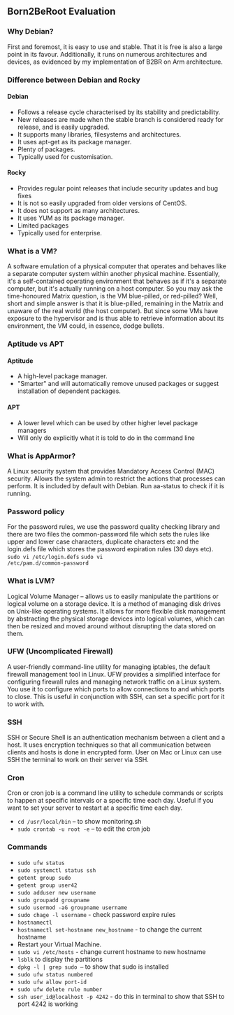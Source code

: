 ## Born2BeRoot Evaluation

### Why Debian?
First and foremost, it is easy to use and stable. That it is free is also a large point in its favour. Additionally, it runs on numerous architectures and devices, as evidenced by my implementation of B2BR on Arm architecture. 

### Difference between Debian and Rocky
#### Debian
- Follows a release cycle characterised by its stability and predictability.
- New releases are made when the stable branch is considered ready for release, and is easily upgraded.
- It supports many libraries, filesystems and architectures.
- It uses apt-get as its package manager.
- Plenty of packages. 
- Typically used for customisation. 
#### Rocky
- Provides regular point releases that include security updates and bug fixes
- It is not so easily upgraded from older versions of CentOS.
- It does not support as many architectures.
- It uses YUM as its package manager.
- Limited packages
- Typically used for enterprise.

### What is a VM?
A software emulation of a physical computer that operates and behaves like a separate computer system within another physical machine. Essentially, it's a self-contained operating environment that behaves as if it's a separate computer, but it's actually running on a host computer. So you may ask the time-honoured Matrix question, is the VM blue-pilled, or red-pilled? Well, short and simple answer is that it is blue-pilled, remaining in the Matrix and unaware of the real world (the host computer). But since some VMs have exposure to the hypervisor and is thus able to retrieve information about its environment, the VM could, in essence, dodge bullets.

### Aptitude vs APT
#### Aptitude
- A high-level package manager.
- "Smarter" and will automatically remove unused packages or suggest installation of dependent packages.
#### APT 
- A lower level which can be used by other higher level package managers
- Will only do explicitly what it is told to do in the command line

### What is AppArmor?
A Linux security system that provides Mandatory Access Control (MAC) security. Allows the system admin to restrict the actions that processes can perform. It is included by default with Debian. Run aa-status to check if it is running.

### Password policy
For the password rules, we use the password quality checking library and there are two files the common-password file which sets the rules like upper and lower case characters, duplicate characters etc and the login.defs file which stores the password expiration rules (30 days etc). <code>sudo vi /etc/login.defs</code> <code>sudo vi /etc/pam.d/common-password</code>

### What is LVM?
Logical Volume Manager – allows us to easily manipulate the partitions or logical volume on a storage device. It is a method of managing disk drives on Unix-like operating systems. It allows for more flexible disk management by abstracting the physical storage devices into logical volumes, which can then be resized and moved around without disrupting the data stored on them.

### UFW (Uncomplicated Firewall)
A user-friendly command-line utility for managing iptables, the default firewall management tool in Linux. UFW provides a simplified interface for configuring firewall rules and managing network traffic on a Linux system. You use it to configure which ports to allow connections to and which ports to close. This is useful in conjunction with SSH, can set a specific port for it to work with.

### SSH
SSH or Secure Shell is an authentication mechanism between a client and a host. It uses encryption techniques so that all communication between clients and hosts is done in encrypted form. User on Mac or Linux can use SSH the terminal to work on their server via SSH.

### Cron
Cron or cron job is a command line utility to schedule commands or scripts to happen at specific intervals or a specific time each day. Useful if you want to set your server to restart at a specific time each day.
- <code>cd /usr/local/bin</code> – to show monitoring.sh
- <code>sudo crontab -u root -e</code> – to edit the cron job

### Commands
<ul dir="auto">
<li><code>sudo ufw status</code></li>
<li><code>sudo systemctl status ssh</code></li>
<li><code>getent group sudo</code></li>
<li><code>getent group user42</code></li>
<li><code>sudo adduser new username</code></li>
<li><code>sudo groupadd groupname</code></li>
<li><code>sudo usermod -aG groupname username</code></li>
<li><code>sudo chage -l username</code> - check password expire rules</li>
<li><code>hostnamectl</code></li>
<li><code>hostnamectl set-hostname new_hostname</code> - to change the current hostname</li>
<li>Restart your Virtual Machine.</li>
<li><code>sudo vi /etc/hosts</code> - change current hostname to new hostname</li>
<li><code>lsblk</code> to display the partitions</li>
<li><code>dpkg -l | grep sudo –</code> to show that sudo is installed</li>
<li><code>sudo ufw status numbered</code></li>
<li><code>sudo ufw allow port-id</code></li>
<li><code>sudo ufw delete rule number</code></li>
<li><code>ssh user_id@localhost -p 4242</code> -  do this in terminal to show that SSH to port 4242 is working</li>
</ul>
